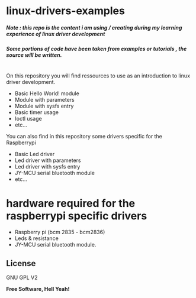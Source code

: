 # linux-drivers-examples

##### Note : this repo is the content i am using / creating during my learning experience of linux driver development 
##### Some portions of code have been taken from examples or tutorials , the source will be written.
#
#
On this repository you will find ressources to use as an introduction to linux driver development.

  - Basic Hello World! module
  - Module with parameters
  - Module with sysfs entry
  - Basic timer usage
  - Ioctl usage
  - etc...

You can also find in this repository some drivers specific for the Raspberrypi

- Basic Led driver
- Led driver with parameters
- Led driver with sysfs entry
- JY-MCU serial bluetooth module
- etc...

# hardware required for the raspberrypi specific drivers
  - Raspberry pi (bcm 2835 - bcm2836)
  - Leds & resistance
  - JY-MCU serial bluetooth module.


License
----

GNU GPL V2

**Free Software, Hell Yeah!**
